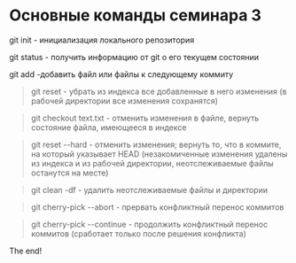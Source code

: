 # Основные команды семинара 3

git init - инициализация локального репозитория

git status - получить информацию от git о его текущем состоянии

git add -добавить файл или файлы к следующему коммиту

> git reset - убрать из индекса все добавленные в него изменения (в рабочей директории все изменения сохранятся)

> git checkout text.txt - отменить изменения в файле, вернуть состояние файла, имеющееся в индексе

> git reset --hard - отменить изменения; вернуть то, что в коммите, на который указывает HEAD (незакомиченные изменения удалены из индекса и из рабочей директории, неотслеживаемые файлы останутся на месте)

> git clean -df - удалить неотслеживаемые файлы и директории

> git cherry-pick --abort - прервать конфликтный перенос коммитов

> git cherry-pick --continue - продолжить конфликтный перенос коммитов (сработает только после решения конфликта)

The end!